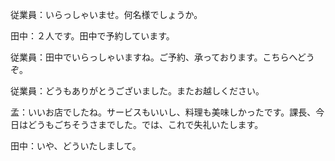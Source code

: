 ﻿従業員：いらっしゃいませ。何名様でしょうか。

田中：２人です。田中で予約しています。

従業員：田中でいらっしゃいますね。ご予約、承っております。こちらへどうぞ。



従業員：どうもありがとうございました。またお越しください。

孟：いいお店でしたね。サービスもいいし、料理も美味しかったです。課長、今日はどうもごちそうさまでした。では、これで失礼いたします。

田中：いや、どういたしまして。

